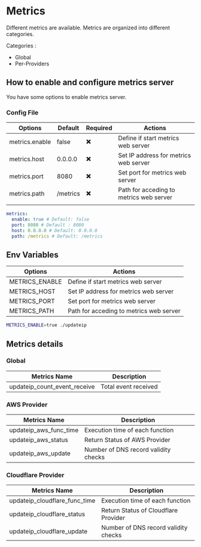 # Metrics

Different metrics are available. Metrics are organized into different categories.

Categories :

* Global
* Per-Providers

## How to enable and configure metrics server

You have some options to enable metrics server.

### Config File

| Options        | Default  | Required                 | Actions                                 |
| -------------- | -------- | ------------------------ | --------------------------------------- |
| metrics.enable | false    | :heavy_multiplication_x: | Define if start metrics web server      |
| metrics.host   | 0.0.0.0  | :heavy_multiplication_x: | Set IP address for metrics web server   |
| metrics.port   | 8080     | :heavy_multiplication_x: | Set port for metrics web server         |
| metrics.path   | /metrics | :heavy_multiplication_x: | Path for acceding to metrics web server |
|                |          |                          |                                         |

```yaml title="config.yaml"
metrics:
  enable: true # Default: false
  port: 8080 # Default : 8080
  host: 0.0.0.0 # Default: 0.0.0.0
  path: /metrics # Default: /metrics

```

## Env Variables

| Options        | Actions                                 |
| -------------- | --------------------------------------- |
| METRICS_ENABLE | Define if start metrics web server      |
| METRICS_HOST   | Set IP address for metrics web server   |
| METRICS_PORT   | Set port for metrics web server         |
| METRICS_PATH   | Path for acceding to metrics web server |

```bash title="exemple"
METRICS_ENABLE=true ./updateip
```

## Metrics details

### Global

| Metrics Name                 | Description          |
| ---------------------------- | -------------------- |
| updateip_count_event_receive | Total event received |

### AWS Provider

| Metrics Name           | Description                          |
| ---------------------- | ------------------------------------ |
| updateip_aws_func_time | Execution time of each function      |
| updateip_aws_status    | Return Status of AWS Provider        |
| updateip_aws_update    | Number of DNS record validity checks |

### Cloudflare Provider

| Metrics Name                  | Description                          |
| ----------------------------- | ------------------------------------ |
| updateip_cloudflare_func_time | Execution time of each function      |
| updateip_cloudflare_status    | Return Status of Cloudflare Provider |
| updateip_cloudflare_update    | Number of DNS record validity checks |
